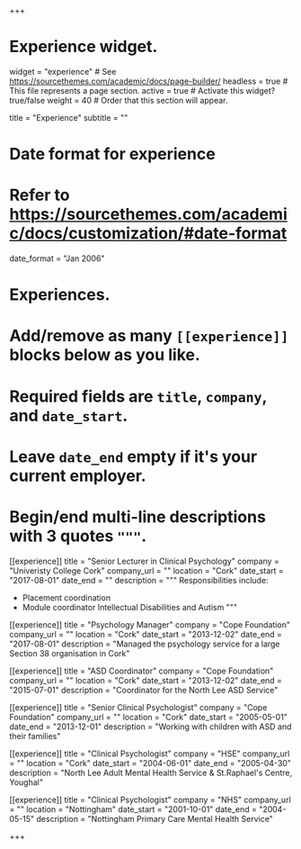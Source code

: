 +++
# Experience widget.
widget = "experience"  # See https://sourcethemes.com/academic/docs/page-builder/
headless = true  # This file represents a page section.
active = true  # Activate this widget? true/false
weight = 40  # Order that this section will appear.

title = "Experience"
subtitle = ""

# Date format for experience
#   Refer to https://sourcethemes.com/academic/docs/customization/#date-format
date_format = "Jan 2006"

# Experiences.
#   Add/remove as many `[[experience]]` blocks below as you like.
#   Required fields are `title`, `company`, and `date_start`.
#   Leave `date_end` empty if it's your current employer.
#   Begin/end multi-line descriptions with 3 quotes `"""`.
[[experience]]
  title = "Senior Lecturer in Clinical Psychology"
  company = "Univeristy College Cork"
  company_url = ""
  location = "Cork"
  date_start = "2017-08-01"
  date_end = ""
  description = """
  Responsibilities include:
  
  * Placement coordination
  * Module coordinator Intellectual Disabilities and Autism
  """

[[experience]]
  title = "Psychology Manager"
  company = "Cope Foundation"
  company_url = ""
  location = "Cork"
  date_start = "2013-12-02"
  date_end = "2017-08-01"
  description = "Managed the psychology service for a large Section 38 organisation in Cork"

[[experience]]
  title = "ASD Coordinator"
  company = "Cope Foundation"
  company_url = ""
  location = "Cork"
  date_start = "2013-12-02"
  date_end = "2015-07-01"
  description = "Coordinator for the North Lee ASD Service"

[[experience]]
  title = "Senior Clinical Psychologist"
  company = "Cope Foundation"
  company_url = ""
  location = "Cork"
  date_start = "2005-05-01"
  date_end = "2013-12-01"
  description = "Working with children with ASD and their families"
  
  
[[experience]]
  title = "Clinical Psychologist"
  company = "HSE"
  company_url = ""
  location = "Cork"
  date_start = "2004-06-01"
  date_end = "2005-04-30"
  description = "North Lee Adult Mental Health Service & St.Raphael's Centre, Youghal"
  
[[experience]]
  title = "Clinical Psychologist"
  company = "NHS"
  company_url = ""
  location = "Nottingham"
  date_start = "2001-10-01"
  date_end = "2004-05-15"
  description = "Nottingham Primary Care Mental Health Service"
  

+++